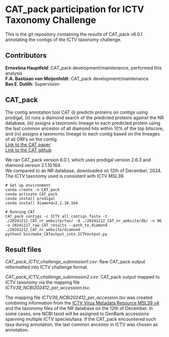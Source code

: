 # CAT_pack participation for ICTV Taxonomy Challenge

This is the git repository containing the results of CAT_pack v6.0.1 annotating the contigs of the ICTV taxonomy challenge.

## Contributors
**Ernestina Hauptfeld**: CAT_pack development/maintenance, performed this analysis  
**F.A. Bastiaan von Meijenfeldt**: CAT_pack development/maintenance  
**Bas E. Dutilh**: Supervision  

## CAT_pack
The contig annotation tool CAT (i) predicts proteins on contigs using prodigal, (ii) runs a diamond search of the predicted proteins against the NR database, (iii) assigns a taxonomic lineage to each predicted protein using the last common ancestor of all diamond hits within 10% of the top bitscore, and (iv) assigns a taxonomic lineage to each contig based on the lineages of all ORFs on the contig.  
[Link to the CAT paper](https://genomebiology.biomedcentral.com/articles/10.1186/s13059-019-1817-x)  
[Link to the CAT github](https://github.com/MGXlab/CAT_pack)  

We ran CAT_pack version 6.0.1, which uses prodigal version 2.6.3 and diamond version 2.1.10.164.  
We compared to an NR database, downloaded on 12th of December, 2024. The ICTV taxonomy used is consistent with ICTV MSL39.  

```
# Set up environment
conda create -n CAT_pack
conda activate CAT_pack
conda install prodigal
conda install diamond=2.1.10.164

# Running CAT
CAT_pack contigs -c ICTV_all_contigs.fasta -t ./20241212_CAT_nr_website/tax/ -d ./20241212_CAT_nr_website/db/ -n 96 -o 20241217_raw_CAT_results --path_to_diamond ./20241212_CAT_nr_website/diamond
python3 bin/make_CAToutput_into_ICTVoutput.py
```

## Result files

*CAT_pack_ICTV_challenge_submission1.csv*: Raw CAT_pack output reformatted into ICTV challenge format.    

*CAT_pack_ICTV_challenge_submission2.csv*: CAT_pack output mapped to ICTV taxonomy via the mapping file *ICTV39_NCBI202412_per_accession.tsv*.  

The mapping file *ICTV39_NCBI202412_per_accession.tsv* was created combining information from the [ICTV Virus Metadata Resource MSL39 v4](https://ictv.global/sites/default/files/VMR/VMR_MSL39.v4_20241106.xlsx) and the taxonomy files of the NR database on the 12th of December. In some cases, one NCBI taxid will be assigned to GenBank accessions spanning multiple ICTV species/taxa. If the CAT_pack encountered such taxa during annotation, the last common ancestor in ICTV was chosen as annotation.
